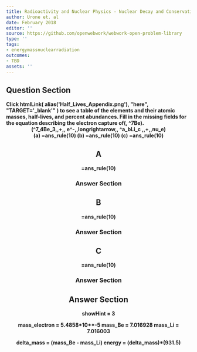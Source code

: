 ```yaml
---
title: Radioactivity and Nuclear Physics - Nuclear Decay and Conservation Laws
author: Urone et. al
date: February 2018
editor: ''
source: https://github.com/openwebwork/webwork-open-problem-library
type: ''
tags:
- energymassnuclearradiation
outcomes:
- TBD
assets: ''
---
```


## Question Section 

<b>
Click
 htmlLink( alias('Half_Lives_Appendix.png'), "here", "TARGET='_blank'" )
to see a table of the elements and their atomic masses, half-lives, and percent abundances.
Fill in the missing fields for the equation describing the electron capture of(, ^7Be).
<center>(^7_4Be_3,,+,, e^-,,longrightarrow,, ^a_bLi_c ,,+,,nu_e)<center>
(a) =ans_rule(10)
(b) =ans_rule(10)
(c) =ans_rule(10)

## A
=ans_rule(10)
### Answer Section
## B
=ans_rule(10)
### Answer Section
## C
=ans_rule(10)
### Answer Section


## Answer Section

showHint = 3

mass_electron = 5.4858*10**-5
mass_Be = 7.016928
mass_Li = 7.016003

delta_mass = (mass_Be - mass_Li)
energy = (delta_mass)*(931.5)